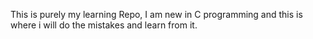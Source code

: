 This is purely my learning Repo, I am new in C programming and this is where i will do the mistakes and learn from it.
